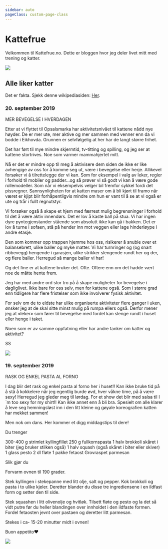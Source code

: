 ```yaml
---
sidebar: auto
pageClass: custom-page-class
---
```


# Kattefrue

Velkommen til Kattefrue.no. Dette er bloggen hvor jeg deler livet mitt med trening og katter.

<img src="https://i.kinja-img.com/gawker-media/image/upload/s--_eDWsK1V--/c_scale,f_auto,fl_progressive,q_80,w_800/omnt5whbwqw1z0115pri.jpg" />

## Alle liker katter

Det er fakta. Sjekk denne wikipediasiden: <a href="https://www.youtube.com/watch?v=dQw4w9WgXcQ" target="_blank">Her</a>.

### 20. september 2019

MER BEVEGELSE I HVERDAGEN

Etter at vi flyttet til Opsalsmarka har aktivitetsnivået til kattene nådd nye høyder. De er mer ute, mer aktive og mer sammen med venner enn da vi bodde i Eikhovda. Grunnen er selvfølgelig at her har de langt større frihet.

Det har ført til mye mindre skjermtid, tv-titting og spilling, og jeg ser at kattene stortrives. Noe som varmer mammahjertet mitt.

Nå er det er mindre opp til meg å aktivisere dem siden de ikke er like avhengige av oss for å komme seg ut, være i bevegelse eller herje. Allikevel forsøker vi å tilrettelegge der vi kan. Som for eksempel i valg av leker, regler i forhold til mobiler og padder…og så prøver vi så godt vi kan å være gode rollemodeller. Som når vi eksempelvis velger bil fremfor sykkel fordi det pissregner. Sannsynligheten for at katten maser om å bli kjørt til framo når været er kjipt blir forhåpentligvis mindre om hun er vant til å se at vi også er ute og trår i fullt regnutstyr.

Vi forsøker også å skape et hjem med færrest mulig begrensninger i forhold til det å være aktiv innendørs. Det er lov å kaste ball på stua. Vi har ingen dyre pyntegjenstander stående som absolutt ikke kan gå i bakken. Det er lov å turne i sofaen, stå på hender inn mot veggen eller lage hinderløype i andre etasje.

Den som kommer opp trappen hjemme hos oss, risikerer å snuble over et balansebrett, ulike baller og myke matter. Vi har turnringer og (og snart ribbevegg) hengende i garasjen, ulike strikker slengende rundt her og der, og flere baller. Herregud så mange baller vi har!

Og det fine er at kattene bruker det. Ofte. Oftere enn om det hadde vært noe de måtte hente frem.

Jeg har med andre ord stor tro på å skape muligheter for bevegelse i dagliglivet. Ikke bare for oss selv, men for kattene også. Som i større grad enn tidligere har flere fristelser som ikke involverer fysisk aktivitet.

For selv om de to eldste har ulike organiserte aktiviteter flere ganger i uken, ønsker jeg at de skal sitte minst mulig på rumpa ellers også. Derfor mener jeg at «leker» som fører til bevegelse med fordel kan slenge rundt i huset eller henge i taket.

Noen som er av samme oppfatning eller har andre tanker om katter og aktivitet?

SS

<img src="https://www.petmd.com/sites/default/files/adult-homeless-cat-asking-for-food-picture-id847415388.jpg" />

### 19. september 2019

RASK OG ENKEL PASTA AL FORNO

I dag blir det rask og enkel pasta al forno her i huset!! Kan ikke bruke tid på å stå å kokkelere når jeg egentlig burde øvd, hver våkne time, på å være sexy! Herregud jeg gleder meg til lørdag. For et show det blir med salsa til I´m too sexy for my shirt!! Kan ikke annet enn å bli bra. Spesielt om alle klarer å leve seg hemningsløst inn i den litt kleine og gøyale koreografien katten har mekket sammen!

Men nok om dans. Her kommer et digg middagstips til dere!

Du trenger

300-400 g strimlet kyllingfillet
250 g fullkornspasta
1 halv brokkoli skåret i biter (jeg bruker stilken også)
1 halv squash (også skåret i biter eller skiver)
1 glass pesto
2 dl fløte
1 pakke fetaost
Grovraspet parmesan

Slik gjør du

Forvarm ovnen til 190 grader.

Stek kyllingen i stekepanne med litt olje, salt og pepper. Kok brokkoli og pasta i to ulike kjeler. Deretter blander du disse tre ingrediensene i en ildfast form og setter den til side.

Stek squashen i litt olivenolje og hvitløk. Tilsett fløte og pesto og la det så vidt putre før du heller blandingen over innholdet i den ildfaste formen. Fordel fetaosten jevnt over pastaen og deretter litt parmesan.

Stekes i ca- 15-20 minutter midt i ovnen!

Buon appetito♥

<img src="https://sm.mashable.com/t/mashable_sea/feature/e/everything/everything-you-need-to-know-about-captain-marvels-cat_hgyd.910.jpg">
